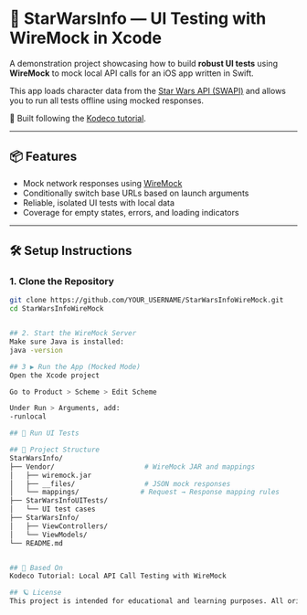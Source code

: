 # 🌌 StarWarsInfo — UI Testing with WireMock in Xcode

A demonstration project showcasing how to build **robust UI tests** using **WireMock** to mock local API calls for an iOS app written in Swift.

This app loads character data from the [Star Wars API (SWAPI)](https://swapi.dev/) and allows you to run all tests offline using mocked responses.

🧪 Built following the [Kodeco tutorial](https://www.kodeco.com/3462646-local-api-call-tutorial-with-wiremock-and-ui-tests-in-xcode).

---

## 📦 Features

- Mock network responses using [WireMock](https://wiremock.org/)
- Conditionally switch base URLs based on launch arguments
- Reliable, isolated UI tests with local data
- Coverage for empty states, errors, and loading indicators

---

## 🛠 Setup Instructions

### 1. Clone the Repository

```bash
git clone https://github.com/YOUR_USERNAME/StarWarsInfoWireMock.git
cd StarWarsInfoWireMock


## 2. Start the WireMock Server
Make sure Java is installed:
java -version

## 3 ▶️ Run the App (Mocked Mode)
Open the Xcode project

Go to Product > Scheme > Edit Scheme

Under Run > Arguments, add:
-runlocal

## 🧪 Run UI Tests

## 📁 Project Structure
StarWarsInfo/
├── Vendor/                      # WireMock JAR and mappings
│   ├── wiremock.jar
│   ├── __files/                 # JSON mock responses
│   └── mappings/               # Request → Response mapping rules
├── StarWarsInfoUITests/
│   └── UI test cases
├── StarWarsInfo/
│   ├── ViewControllers/
│   └── ViewModels/
└── README.md


## 📖 Based On
Kodeco Tutorial: Local API Call Testing with WireMock

## 🪐 License
This project is intended for educational and learning purposes. All original content © Razeware/Kodeco.
